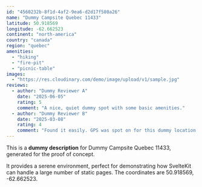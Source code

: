 ```yaml
---
id: "4560232b-8f1d-4af2-9ea6-d2d17f580a26"
name: "Dummy Campsite Quebec 11433"
latitude: 50.918569
longitude: -62.662523
continent: "north-america"
country: "canada"
region: "quebec"
amenities:
  - "hiking"
  - "fire-pit"
  - "picnic-table"
images:
  - "https://res.cloudinary.com/demo/image/upload/v1/sample.jpg"
reviews:
  - author: "Dummy Reviewer A"
    date: "2025-06-05"
    rating: 5
    comment: "A nice, quiet dummy spot with some basic amenities."
  - author: "Dummy Reviewer B"
    date: "2025-03-08"
    rating: 4
    comment: "Found it easily. GPS was spot on for this dummy location."
---
```


This is a **dummy description** for Dummy Campsite Quebec 11433, generated for the proof of concept.

It provides a serene environment, perfect for demonstrating how SvelteKit can handle a large number of static pages. The coordinates are 50.918569, -62.662523.

